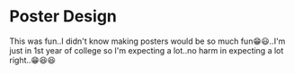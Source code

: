 # Poster Design 
This was fun..I didn't know making posters would be so much fun😁😃..I'm just in 1st year of college so I'm expecting a lot..no harm in expecting a lot right..😁😆😆

